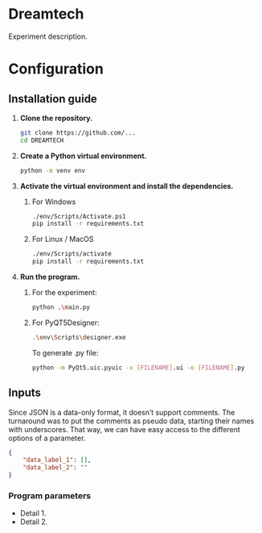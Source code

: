 # Dreamtech

Experiment description.

# Configuration

## Installation guide

1. **Clone the repository.**
    
    ```bash
    git clone https://github.com/...
    cd DREAMTECH
    ```
    
2. **Create a Python virtual environment.**
    
    ```bash
    python -m venv env
    ```
    
3. **Activate the virtual environment and install the dependencies.**
    1. For Windows
        
        ```bash
        ./env/Scripts/Activate.ps1
        pip install -r requirements.txt
        ```
        
    2. For Linux / MacOS
        
        ```bash
        ./env/Scripts/activate
        pip install -r requirements.txt
        ```
        
4. **Run the program.**
    1. For the experiment:
        
        ```bash
        python .\main.py
        ```

    2. For PyQT5Designer:
        ```bash
        .\env\Scripts\designer.exe
        ```
        To generate .py file:
        ```bash
        python -m PyQt5.uic.pyuic -x [FILENAME].ui -o [FILENAME].py
        ```

## Inputs

Since JSON is a data-only format, it doesn’t support comments. The turnaround was to put the comments as pseudo data, starting their names with underscores. That way, we can have easy access to the different options of a parameter.

```json
{
    "data_label_1": [],
    "data_label_2": ""
}
```

### **Program parameters**

- Detail 1.
- Detail 2.
